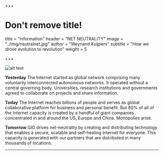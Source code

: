 +++
# Don't remove title!
title = "information"
header = "NET NEUTRALITY"
image = "../img/neutralnet.jpg"
author = "Weynand Kuijpers"
subtitle = "How we drove evolution to revolution"
weight = 5

+++

![alt text](../../img/partnerworld.png)

**Yesterday**
The Internet started as global network comprising many voluntarily interconnected autonomous networks. It operated without a central governing body. Universities, research institutions and governments agreed to collaborate on projects and share information.

**Today**
The Internet reaches billions of people and serves as global collaborative platform for business and personal benefit. But 80% of all of the Internet capacity is created by a handful of giant companies concentrated in and around the US, Europe and China. Monopolies arise.

**Tomorrow**
GIG drives net-neutrality by creating and distributing technology that enables a secure, scalable and self-healing Internet for everyone. This capacity is generated with our partners that are distributed in many thousands of locations.


***
